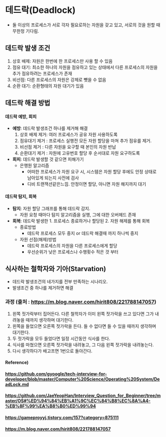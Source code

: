# 데드락(Deadlock)

* 둘 이상의 프로세스가 서로 각자 필요로하는 자원을 갖고 있고, 서로의 것을 원할 때 무한정 기다림.



## 데드락 발생 조건

1. 상호 배제: 자원은 한번에 한 프로세스만 사용 할 수 있음
2. 점유 대기: 최소한 하나의 자원을 점유하고 있는 상태에서 다른 프로세스의 자원을 추가 점유하려는 프로세스가 존재
3. 비선점: 다른 프로세스의 자원은 강제로 뺏을 수 없음
4. 순환 대기: 순환형태의 자원 대기가 있음



## 데드락 해결 방법

#### 데드락 예방, 회피

* **예방**: 데드락 발생조건 하나를 제거해 해결
  1. 상호 배제 제거: 여러 프로세스가 공유 자원 사용하도록
  2. 점유대기 제거 : 프로세스 실행전 모든 자원 할당을 마쳐 추가 점유를 제거.
  3. 비선점 제거 : 다른 자원을 요구할 때 본인의 자원 반납
  4. 순환대기 제거 : 자원에 고유번호 할당 후 순서대로 자원 요구하도록
* **회피**: 데드락 발생할 것 같으면 피해가기
  * 은행원 알고리즘
    * 어떠한 프로세스가 자원 요구 시, 시스템은 자원 할당 후에도 안정 상태로 남아있게 되는지 사전에 검사
    * 디비 트랜잭션같은느낌. 안정이면 할당, 아니면 자원 해지까지 대기

#### 데드락 탐지, 회복

* **탐지**: 자원 할당 그래프를 통해 데드락 감지.
  * 자원 요청 때마다 탐지 알고리즘을 실행, 그에 대한 오버헤드 존재 
* **회복**: 데드락 발생한 1. 프로세스 종료하거나 할당된 2. 자원 해제를 통해 회복
  * 종료방법
    * 데드락 프로세스 모두 중지 or 데드락 해결때 까지 하나씩 중지
  * 자원 선점(해제)방법
    * 데드락 프로세스의 자원을 다른 프로세스에게 할당
    * 우선순위가 낮은 프로세스나 수행횟수 적은 것 부터



## 식사하는 철학자와 기아(Starvation)

* 데드락 발생조건의 네가지를 전부 만족하는 시나리오.
* 발생조건 중 하나를 제거하면 해결



### 과정 (출처 : https://m.blog.naver.com/hirit808/221788147057)

1. 왼쪽 젓가락부터 집어든다. 다른 철학자가 이미 왼쪽 젓가락을 쓰고 있다면 그가 내려놓을 때까지 생각하며 대기한다.
2. 왼쪽을 들었으면 오른쪽 젓가락을 든다. 들 수 없다면 들 수 있을 때까지 생각하며 대기한다.
3. 두 젓가락을 모두 들었다면 일정 시간동안 식사를 한다.
4. 식사를 마쳤으면 오른쪽 젓가락을 내려놓고, 그 다음 왼쪽 젓가락을 내려놓는다.
5. 다시 생각하다가 배고프면 1번으로 돌아간다.



#### Reference)

#### https://github.com/gyoogle/tech-interview-for-developer/blob/master/Computer%20Science/Operating%20System/DeadLock.md

#### https://github.com/JaeYeopHan/Interview_Question_for_Beginner/tree/master/OS#%ED%94%84%EB%A1%9C%EC%84%B8%EC%8A%A4-%EB%8F%99%EA%B8%B0%ED%99%94

#### https://gameproyyj.tistory.com/157?category=875111

#### https://m.blog.naver.com/hirit808/221788147057